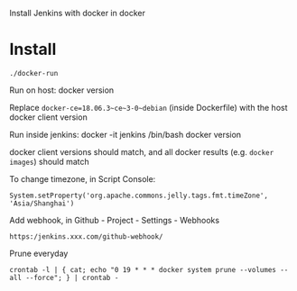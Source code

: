 Install Jenkins with docker in docker

# Install
```
./docker-run
```

Run on host:
docker version

Replace `docker-ce=18.06.3~ce~3-0~debian` (inside Dockerfile) with the host docker client version

Run inside jenkins:
docker -it jenkins /bin/bash
docker version

docker client versions should match, and all docker results (e.g. `docker images`) should match

To change timezone, in Script Console:
```
System.setProperty('org.apache.commons.jelly.tags.fmt.timeZone', 'Asia/Shanghai')
```

Add webhook, in Github - Project - Settings - Webhooks
```
https:/jenkins.xxx.com/github-webhook/
```

Prune everyday
```
crontab -l | { cat; echo "0 19 * * * docker system prune --volumes --all --force"; } | crontab -
```
